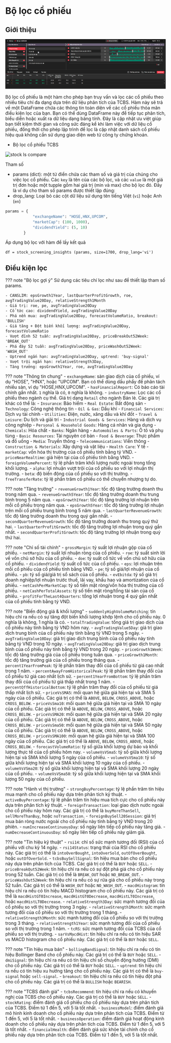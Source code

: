 # Bộ lọc cổ phiếu

## Giới thiệu

![stock screener](../assets/images/stock_screener-tcbs.png)

Bộ lọc cổ phiếu là một hàm cho phép bạn truy vấn và lọc các cổ phiếu theo nhiều tiêu chí đa dạng dựa trên dữ liệu phân tích của TCBS. Hàm này sẽ trả về một DataFrame chứa các thông tin toàn diện về các cổ phiếu thỏa mãn điều kiện lọc của bạn. Bạn có thể dùng DataFrame này để tiếp tục phân tích, biểu diễn hoặc xuất ra dữ liệu dạng bảng tính. Đây là cập nhật ưu việt giúp bạn tiết kiệm thời gian và công sức đáng kể khi làm việc với dữ liệu cổ phiếu, đồng thời cho phép lập trình để lọc là cập nhật danh sách cổ phiếu hiệu quả không cần sử dụng giao diện web từ công ty chứng khoán.

- Bộ lọc cổ phiếu TCBS

![stock ls compare](../assets/images/stock_ls_comparison.png)


Tham số
- params (dict): một từ điển chứa các tham số và giá trị của chúng cho việc lọc cổ phiếu. Các `key` là tên của các bộ lọc, và các `value` là một giá trị đơn hoặc một tupple gồm hai giá trị (min và max) cho bộ lọc đó. Đây là ví dụ cho tham số params được thiết lập đúng:
- drop_lang: Loại bỏ các cột dữ liệu sử dụng tên tiếng Việt (`vi`) hoặc Anh (`en`)

```python
params = {
            "exchangeName": "HOSE,HNX,UPCOM",
            "marketCap": (100, 1000),
            "dividendYield": (5, 10)
        }
```

Áp dụng bộ lọc với hàm để lấy kết quả

```
df = stock_screening_insights (params, size=1700, drop_lang='vi')
```

## Điều kiện lọc

??? note "Bộ lọc gợi ý"
    Sử dụng các tiêu chí lọc như sau để thiết lập tham số params.

    - CANSLIM: epsGrowth1Year, lastQuarterProfitGrowth, roe, avgTradingValue20Day, relativeStrength1Month
    - Giá trị: roe, pe, avgTradingValue20Day
    - Cổ tức cao: dividendYield, avgTradingValue20Day
    - Phá nền mua: avgTradingValue20Day, forecastVolumeRatio, breakout: 'BULLISH'
    - Giá tăng + Đột biến khối lượng: avgTradingValue20Day, forecastVolumeRatio
    - Vượt đỉnh 52 tuần: avgTradingValue20Day, priceBreakOut52Week: 'BREAK_OUT'
    - Phá đáy 52 tuần: avgTradingValue20Day, priceWashOut52Week: 'WASH_OUT'
    - Uptrend ngắn hạn: avgTradingValue20Day, uptrend: 'buy-signal'
    - Vượt trội ngắn hạn: relativeStrength3Day, 
    - Tăng trưởng: epsGrowth1Year, roe, avgTradingValue20Day

??? note "Thông tin chung"
    - `exchangeName`: sàn giao dịch của cổ phiếu, ví dụ "HOSE", "HNX", hoặc "UPCOM". Bạn có thể dùng dấu phẩy để phân tách nhiều sàn, ví dụ "HOSE,HNX,UPCOM".
    - `hasFinancialReport`: Có báo cáo tài chính gần nhất. `1` nghĩa là có, `0` nghĩa là không.
    - `industryName`: Lọc các cổ phiếu theo ngành cụ thể. Giá trị dạng `Retail` cho ngành Bán lẻ. Các giá trị khác có thể là:
        - `Insurance`: Bảo hiểm
        - `Real Estate`: Bất động sản
        - `Technology`: Công nghệ thông tin
        - `Oil & Gas`: Dầu khí
        - `Financial Services`: Dịch vụ tài chính
        - `Utilities`: Điện, nước, xăng dầu và khí đốt
        - `Travel & Leisure`: Du lịch và giải trí
        - `Industrial Goods & Services`: Hàng và dịch vụ công nghiệp
        - `Personal & Household Goods`: Hàng cá nhân và gia dụng
        - `Chemicals`: Hóa chất
        - `Banks`: Ngân hàng
        - `Automobiles & Parts`: Ô tô và phụ tùng
        - `Basic Resources`: Tài nguyên cơ bản
        - `Food & Beverage`: Thực phẩm và đồ uống
        - `Media`: Truyền thông
        - `Telecommunications`: Viễn thông
        - `Construction & Materials`: Xây dựng và vật liệu
        - `Health Care`: Y tế
    - `marketCap`: vốn hóa thị trường của cổ phiếu tính bằng tỷ VND.
    - `priceNearRealtime`: giá hiện tại của cổ phiếu tính bằng VND.
    - `foreignVolumePercent`: tỷ lệ phần trăm khối lượng nước ngoài trong tổng khối lượng.
    - `alpha`: lợi nhuận vượt trội của cổ phiếu so với lợi nhuận thị trường.
    - `beta`: độ biến động của cổ phiếu so với thị trường.
    - `freeTransferRate`: tỷ lệ phần trăm cổ phiếu có thể chuyển nhượng tự do.

??? note "Tăng trưởng"
    - `revenueGrowth1Year`: tốc độ tăng trưởng doanh thu trong năm qua.
    - `revenueGrowth5Year`: tốc độ tăng trưởng doanh thu trung bình trong 5 năm qua.
    - `epsGrowth1Year`: tốc độ tăng trưởng lợi nhuận trên mỗi cổ phiếu trong năm qua.
    - `epsGrowth5Year`: tốc độ tăng trưởng lợi nhuận trên mỗi cổ phiếu trung bình trong 5 năm qua.
    - `lastQuarterRevenueGrowth`: tốc độ tăng trưởng doanh thu trong quý gần nhất.
    - `secondQuarterRevenueGrowth`: tốc độ tăng trưởng doanh thu trong quý thứ hai.
    - `lastQuarterProfitGrowth`: tốc độ tăng trưởng lợi nhuận trong quý gần nhất.
    - `secondQuarterProfitGrowth`: tốc độ tăng trưởng lợi nhuận trong quý thứ hai.

??? note "Chỉ số tài chính"
    - `grossMargin`: tỷ suất lợi nhuận gộp của cổ phiếu.
    - `netMargin`: tỷ suất lợi nhuận ròng của cổ phiếu.
    - `roe`: tỷ suất sinh lời về vốn chủ sở hữu của cổ phiếu.
    - `doe`: tỷ suất cổ tức về vốn chủ sở hữu của cổ phiếu.
    - `dividendYield`: tỷ suất cổ tức của cổ phiếu.
    - `eps`: lợi nhuận trên mỗi cổ phiếu của cổ phiếu tính bằng VND.
    - `pe`: tỷ số giá/lợi nhuận của cổ phiếu.
    - `pb`: tỷ số giá/giá trị sổ sách của cổ phiếu.
    - `evEbitda`: tỷ số giá trị doanh nghiệp/lợi nhuận trước thuế, lãi vay, khấu hao và amortization của cổ phiếu.
    - `netCashPerMarketCap`: tỷ số tiền mặt ròng/vốn hóa thị trường của cổ phiếu.
    - `netCashPerTotalAssets`: tỷ số tiền mặt ròng/tổng tài sản của cổ phiếu.
    - `profitForTheLast4Quarters`: tổng lợi nhuận trong 4 quý gần nhất của cổ phiếu tính bằng tỷ VND.


??? note "Biến động giá & khối lượng"
    - `suddenlyHighVolumeMatching`: tín hiệu chỉ ra nếu có sự tăng đột biến khối lượng khớp lệnh cho cổ phiếu này. 0 nghĩa là không, 1 nghĩa là có.
    - `totalTradingValue`: tổng giá trị giao dịch của cổ phiếu này tính bằng tỷ VND hôm nay.
    - `avgTradingValue5Day`: giá trị giao dịch trung bình của cổ phiếu này tính bằng tỷ VND trong 5 ngày.
    - `avgTradingValue10Day`: giá trị giao dịch trung bình của cổ phiếu này tính bằng tỷ VND trong 10 ngày.
    - `avgTradingValue20Day`: giá trị giao dịch trung bình của cổ phiếu này tính bằng tỷ VND trong 20 ngày.
    - `priceGrowth1Week`: tốc độ tăng trưởng giá của cổ phiếu trong tuần qua.
    - `priceGrowth1Month`: tốc độ tăng trưởng giá của cổ phiếu trong tháng qua.
    - `percent1YearFromPeak`: tỷ lệ phần trăm thay đổi của cổ phiếu từ giá cao nhất trong 1 năm.
    - `percentAwayFromHistoricalPeak`: tỷ lệ phần trăm thay đổi của cổ phiếu từ giá cao nhất lịch sử.
    - `percent1YearFromBottom`: tỷ lệ phần trăm thay đổi của cổ phiếu từ giá thấp nhất trong 1 năm.
    - `percentOffHistoricalBottom`: tỷ lệ phần trăm thay đổi của cổ phiếu từ giá thấp nhất lịch sử.
    - `priceVsSMA5`: mối quan hệ giữa giá hiện tại và SMA 5 ngày của cổ phiếu. Các giá trị có thể là `ABOVE`, `BELOW`, `CROSS_ABOVE`, hoặc `CROSS_BELOW`.
    - `priceVsSma10`: mối quan hệ giữa giá hiện tại và SMA 10 ngày của cổ phiếu. Các giá trị có thể là `ABOVE`, `BELOW`, `CROSS_ABOVE`, hoặc `CROSS_BELOW`.
    - `priceVsSMA20`: mối quan hệ giữa giá hiện tại và SMA 20 ngày của cổ phiếu. Các giá trị có thể là `ABOVE`, `BELOW`, `CROSS_ABOVE`, hoặc `CROSS_BELOW`.
    - `priceVsSma50`: mối quan hệ giữa giá hiện tại và SMA 50 ngày của cổ phiếu. Các giá trị có thể là `ABOVE`, `BELOW`, `CROSS_ABOVE`, hoặc `CROSS_BELOW`.
    - `priceVsSMA100`: mối quan hệ giữa giá hiện tại và SMA 100 ngày của cổ phiếu. Các giá trị có thể là `ABOVE`, `BELOW`, `CROSS_ABOVE`, hoặc `CROSS_BELOW`.
    - `forecastVolumeRatio`: tỷ số giữa khối lượng dự báo và khối lượng thực tế của cổ phiếu hôm nay.
    - `volumeVsVSma5`: tỷ số giữa khối lượng hiện tại và SMA khối lượng 5 ngày của cổ phiếu.
    - `volumeVsVSma10`: tỷ số giữa khối lượng hiện tại và SMA khối lượng 10 ngày của cổ phiếu.
    - `volumeVsVSma20`: tỷ số giữa khối lượng hiện tại và SMA khối lượng 20 ngày của cổ phiếu.
    - `volumeVsVSma50`: tỷ số giữa khối lượng hiện tại và SMA khối lượng 50 ngày của cổ phiếu.

??? note "Hành vi thị trường"
    - `strongBuyPercentage`: tỷ lệ phần trăm tín hiệu mua mạnh cho cổ phiếu này dựa trên phân tích kỹ thuật.
    - `activeBuyPercentage`: tỷ lệ phần trăm tín hiệu mua tích cực cho cổ phiếu này dựa trên phân tích kỹ thuật.
    - `foreignTransaction`: loại giao dịch nước ngoài cho cổ phiếu này hôm nay. Các giá trị có thể là `buyMoreThanSell`, `sellMoreThanBuy`, hoặc `noTransaction`.
    - `foreignBuySell20Session`: giá trị mua bán ròng nước ngoài cho cổ phiếu này tính bằng tỷ VND trong 20 phiên.
    - `numIncreaseContinuousDay`: số ngày liên tiếp cổ phiếu này tăng giá.
    - `numDecreaseContinuousDay`: số ngày liên tiếp cổ phiếu này giảm giá.

??? note "Tín hiệu kỹ thuật"
    - `rsi14`: chỉ số sức mạnh tương đối (RSI) của cổ phiếu với chu kỳ 14 ngày.
    - `rsi14Status`: trạng thái của RSI cho cổ phiếu này. Các giá trị có thể là `intoOverBought`, `intoOverSold`, `outOfOverBought`, hoặc `outOfOverSold`.
    - `tcbsBuySellSignal`: tín hiệu mua bán cho cổ phiếu này dựa trên phân tích của TCBS. Các giá trị có thể là `BUY` hoặc `SELL`.
    - `priceBreakOut52Week`: tín hiệu chỉ ra nếu có sự đột phá giá cho cổ phiếu này trong 52 tuần. Các giá trị có thể là `BREAK_OUT` hoặc `NO_BREAK_OUT`.
    - `priceWashOut52Week`: tín hiệu chỉ ra nếu có sự rửa giá cho cổ phiếu này trong 52 tuần. Các giá trị có thể là `WASH_OUT` hoặc `NO_WASH_OUT`.
    - `macdHistogram`: tín hiệu chỉ ra nếu có tín hiệu MACD histogram cho cổ phiếu này. Các giá trị có thể là `macdHistGT0Increase`, `macdHistGT0Decrease`, `macdHistLT0Increase`, hoặc `macdHistLT0Decrease`.
    - `relativeStrength3Day`: sức mạnh tương đối của cổ phiếu so với thị trường trong 3 ngày.
    - `relativeStrength1Month`: sức mạnh tương đối của cổ phiếu so với thị trường trong 1 tháng.
    - `relativeStrength3Month`: sức mạnh tương đối của cổ phiếu so với thị trường trong 3 tháng.
    - `relativeStrength1Year`: sức mạnh tương đối của cổ phiếu so với thị trường trong 1 năm.
    - `tcRS`: sức mạnh tương đối của TCBS của cổ phiếu so với thị trường.
    - `sarVsMacdHist`: tín hiệu chỉ ra nếu có tín hiệu SAR vs MACD histogram cho cổ phiếu này. Các giá trị có thể là `BUY` hoặc `SELL`.


??? note "Tín hiệu mua bán"
    - `bollingBandSignal`: tín hiệu chỉ ra nếu có tín hiệu Bollinger Band cho cổ phiếu này. Các giá trị có thể là `BUY` hoặc `SELL`.
    - `dmiSignal`: tín hiệu chỉ ra nếu có tín hiệu chỉ số chuyển động hướng (DMI) cho cổ phiếu này. Các giá trị có thể là `BUY` hoặc `SELL`.
    - `uptrend`: tín hiệu chỉ ra nếu có tín hiệu xu hướng tăng cho cổ phiếu này. Các giá trị có thể là `buy-signal` hoặc `sell-signal`.
    - `breakout`: tín hiệu chỉ ra nếu có tín hiệu đột phá cho cổ phiếu này. Các giá trị có thể là `BULLISH` hoặc `BEARISH`.

??? note "TCBS đánh giá"
    - `tcbsRecommend`: tín hiệu chỉ ra nếu có khuyến nghị của TCBS cho cổ phiếu này. Các giá trị có thể là `BUY` hoặc `SELL`.
    - `stockRating`: điểm đánh giá cổ phiếu cho cổ phiếu này dựa trên phân tích của TCBS. Điểm từ 1 đến 5, với 5 là tốt nhất.
    - `businessModel`: điểm đánh giá mô hình kinh doanh cho cổ phiếu này dựa trên phân tích của TCBS. Điểm từ 1 đến 5, với 5 là tốt nhất.
    - `businessOperation`: điểm đánh giá hoạt động kinh doanh cho cổ phiếu này dựa trên phân tích của TCBS. Điểm từ 1 đến 5, với 5 là tốt nhất.
    - `financialHealth`: điểm đánh giá sức khỏe tài chính cho cổ phiếu này dựa trên phân tích của TCBS. Điểm từ 1 đến 5, với 5 là tốt nhất.